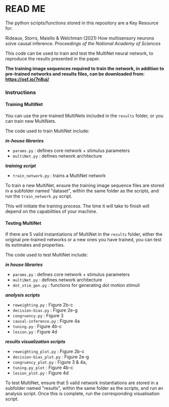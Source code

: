 # READ ME

The python scripts/functions stored in this repository are a Key Resource for:

Rideaux, Storrs, Maiello & Welchman (2021) How multisensory neurons solve causal inference. *Proceedings of the National Academy of Sciences*

This code can be used to train and test the MultiNet neural network, to reproduce the results presented in the paper.

**The training image sequences required to train the network, in addition to pre-trained networks and results files, can be downloaded from: https://osf.io/7n8uj/**

### Instructions

#### Training MultiNet

You can use the pre-trained MultiNets included in the `results` folder, or you can train new MultiNets.

The code used to train MultiNet include:

**_in-house libraries_**
- `params.py` : defines core network + stimulus parameters
- `multiNet.py` : defines network architecture

**_training script_**
- `train_network.py` : trains a MultiNet network

To train a new MultiNet, ensure the training image sequence files are stored in a subfolder named "dataset", within the same folder as the scripts, and run the `train_network.py` script.

This will initiate the training process. The time it will take to finish will depend on the capabilities of your machine.

#### Testing MultiNet

If there are 5 valid instantiations of MultiNet in the `results` folder, either the original pre-trained networks or a new ones you have trained, you can test its estimates and properties.

The code used to test MultiNet include:

**_in house libraries_**
- `params.py` : defines core network + stimulus parameters
- `multiNet.py` : defines network architecture
- `dot_stim_gen.py` : functions for generating dot motion stimuli

**_analysis scripts_**
- `reweighting.py` : Figure 2b-c
- `decision-bias.py` : Figure 2e-g
- `congruency.py` : Figure 3
- `causal-inference.py` : Figure 4a
- `tuning.py` : Figure 4b-c
- `lesion.py` : Figure 4d

**_results visualization scripts_**
- `reweighting_plot.py` : Figure 2b-c
- `decision-bias_plot.py` : Figure 2e-g
- `congruency_plot.py` : Figure 3 & 4a,
- `tuning.py_plot` : Figure 4b-c
- `lesion_plot.py` : Figure 4d

To test MultiNet, ensure that 5 valid network instantiations are stored in a subfolder named "results", within the same folder as the scripts, and run an analysis script. Once this is complete, run the corresponding visualisation script.
